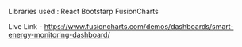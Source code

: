 Libraries used :
React
Bootstarp
FusionCharts

Live Link - https://www.fusioncharts.com/demos/dashboards/smart-energy-monitoring-dashboard/
